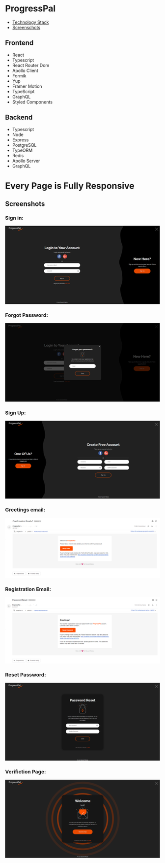 # ProgressPal

- [Technology Stack](#Frontend)
- [Screenschots](#Screenshots)

## Frontend

- React
- Typescript
- React Router Dom
- Apollo Client
- Formik
- Yup
- Framer Motion
- TypeScript
- GraphQL
- Styled Components

## Backend

- Typescript
- Node
- Express
- PostgreSQL
- TypeORM
- Redis
- Apollo Server
- GraphQL

# Every Page is Fully Responsive

## Screenshots

### Sign in:

<img src="media/dekstop/Screenshot_10.png"/>

### Forgot Password:

<img src="media/dekstop/Screenshot_1.png"/>

### Sign Up:

<img src="media/dekstop/Screenshot_4.png"/>

### Greetings email:

<img src="media/dekstop/Screenshot_8.png"/>

### Registration Email:

<img src="media/dekstop/Screenshot_5.png"/>

### Reset Password:

<img src="media/dekstop/Screenshot_6.png"/>

### Verifiction Page:

<img src="media/dekstop/Screenshot_7.png"/>
